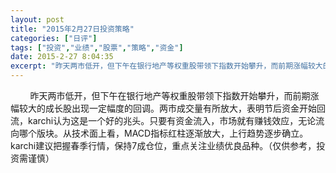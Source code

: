 ```yaml
---
layout: post
title: "2015年2月27日投资策略"
categories: ["日评"]
tags: ["投资","业绩","股票","策略","资金"]
date: 2015-2-27 8:04:35
excerpt: "昨天两市低开，但下午在银行地产等权重股带领下指数开始攀升，而前期涨幅较大的成长股出现一定幅度的回调。……"
---
```

&nbsp;&nbsp;&nbsp;&nbsp;&nbsp;&nbsp;&nbsp;&nbsp;昨天两市低开，但下午在银行地产等权重股带领下指数开始攀升，而前期涨幅较大的成长股出现一定幅度的回调。两市成交量有所放大，表明节后资金开始回流，karchi认为这是一个好的兆头。只要有资金流入，市场就有赚钱效应，无论流向哪个版块。从技术面上看，MACD指标红柱逐渐放大，上行趋势逐步确立。karchi建议把握春季行情，保持7成仓位，重点关注业绩优良品种。（仅供参考，投资需谨慎）

